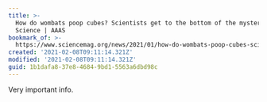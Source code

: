 ```yaml
---
title: >-
  How do wombats poop cubes? Scientists get to the bottom of the mystery |
  Science | AAAS
bookmark_of: >-
  https://www.sciencemag.org/news/2021/01/how-do-wombats-poop-cubes-scientists-get-bottom-mystery
created: '2021-02-08T09:11:14.321Z'
modified: '2021-02-08T09:11:14.321Z'
guid: 1b1dafa8-37e8-4684-9bd1-5563a6dbd98c
---
```

Very important info.
